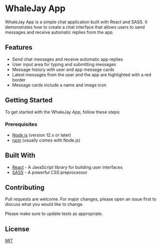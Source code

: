 # WhaleJay App

WhaleJay App is a simple chat application built with React and SASS. It demonstrates how to create a chat interface that allows users to send messages and receive automatic replies from the app.

## Features

- Send chat messages and receive automatic app replies
- User input area for typing and submitting messages
- Message history with user and app message cards
- Latest messages from the user and the app are highlighted with a red border
- Message cards include a name and image icon

## Getting Started

To get started with the WhaleJay App, follow these steps:

### Prerequisites

- [Node.js](https://nodejs.org/) (version 12.x or later)
- [npm](https://www.npmjs.com/) (usually comes with Node.js)

## Built With

- [React](https://reactjs.org/) - A JavaScript library for building user interfaces
- [SASS](https://sass-lang.com/) - A powerful CSS preprocessor

## Contributing

Pull requests are welcome. For major changes, please open an issue first to discuss what you would like to change.

Please make sure to update tests as appropriate.

## License

[MIT](https://choosealicense.com/licenses/mit/)
